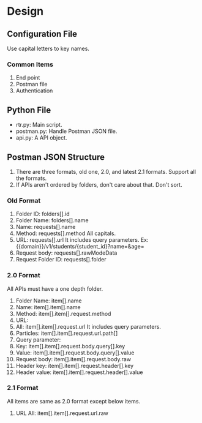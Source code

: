 # Design

## Configuration File

Use capital letters to key names.

### Common Items

1. End point
1. Postman file
1. Authentication

## Python File

* rtr.py: Main script.
* postman.py: Handle Postman JSON file.
* api.py: A API object.

## Postman JSON Structure

1. There are three formats, old one, 2.0, and latest 2.1 formats.
Support all the formats.
1. If APIs aren't ordered by folders, don't care about that.
Don't sort.

### Old Format

1. Folder ID: folders[].id
1. Folder Name: folders[].name
1. Name: requests[].name
1. Method: requests[].method
All capitals.
1. URL: requests[].url
It includes query parameters.
Ex: {{domain}}/v1/students/{student_id}?name=&age=
1. Request body: requests[].rawModeData
1. Request Folder ID: requests[].folder

### 2.0 Format

All APIs must have a one depth folder.

1. Folder Name: item[].name
1. Name: item[].item[].name
1. Method: item[].item[].request.method
1. URL:
  1. All: item[].item[].request.url
  It includes query parameters.
  1. Particles: item[].item[].request.url.path[]
1. Query parameter:
  1. Key: item[].item[].request.body.query[].key
  1. Value: item[].item[].request.body.query[].value
1. Request body: item[].item[].request.body.raw
1. Header key: item[].item[].request.header[].key
1. Header value: item[].item[].request.header[].value

### 2.1 Format

All items are same as 2.0 format except below items.

1. URL All: item[].item[].request.url.raw
